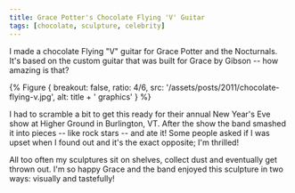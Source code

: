 ```yaml
---
title: Grace Potter's Chocolate Flying 'V' Guitar
tags: [chocolate, sculpture, celebrity]
---
```


I made a chocolate Flying "V" guitar for Grace Potter and the Nocturnals. It's based on the custom guitar that was built for Grace by Gibson -- how amazing is that?

{% Figure {
    breakout: false,
    ratio: 4/6,
    src: '/assets/posts/2011/chocolate-flying-v.jpg',
    alt: title + ' graphics'
} %}

I had to scramble a bit to get this ready for their annual New Year's Eve show at Higher Ground in Burlington, VT. After the show the band smashed it into pieces -- like rock stars -- and ate it! Some people asked if I was upset when I found out and it's the exact opposite; I'm thrilled!

All too often my sculptures sit on shelves, collect dust and eventually get thrown out. I'm so happy Grace and the band enjoyed this sculpture in two ways: visually and tastefully!